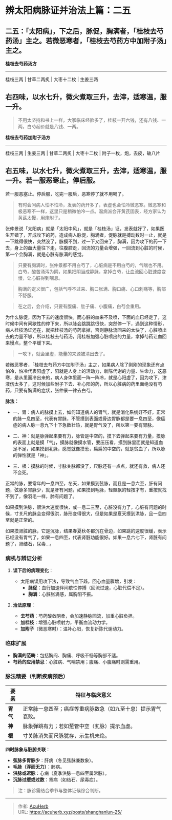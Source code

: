 # 辨太阳病脉证并治法上篇：二五


## 二五：「太阳病」，下之后，脉促，胸满者，「桂枝去芍药汤」主之。若微恶寒者，「桂枝去芍药方中加附子汤」主之。

<!--more-->

**桂枝去芍药汤方**

---
桂枝三两 | 甘草二两炙 | 大枣十二枚 | 生姜三两

右四味，以水七升，微火煮取三升，去滓，适寒温，服一升。
---

> 不用太坚持和书上一样，大家临床经验多了，桂枝一开六钱，还有八钱、一两，白芍起价就是八钱、一两。

**桂枝去芍药加附子汤方**

---
桂枝三两 | 生姜三两 | 甘草二两炙 | 大枣十二枚 | 附子一枚，炮，去皮，破八片

右五味，以水七升，微火煮取三升，去滓，适寒温，服一升。若一服恶寒止，停后服。
---

若一服恶塞止。停后服，吃完一服后，恶寒停了就不用喝了。

> 有时会问病人怕不怕冷，发表的药开多了，表虚也会怕冷微恶寒。微恶寒和极恶寒不一样，这里只是稍微怕冷一点。温病派会开黄芪固表，经方家认为黄芪太慢，用炮附子。

张仲景说「太阳病」就是「太阳中风」，就是「桂枝汤」证，发表就好了，如果医生开错了，开成攻下的药，造成病人脉促，胸满者，促脉就是搏动数时一止，就是一下跳得很快，突然没了，脉摸不到，过一下又回来了，胸满，因为攻下的药一下去，身上的血大量往下走，往腹腔走，回流的力量会增强，一回流到心脏的时候，第一个会胸满，就是心脏有胀满的感觉。

> 只要有胸满时，张仲景都不用白芍了，心脏病是不用白芍的，气喘也不用。白芍，酸苦涌泻为阴，如果把阴当成静脉，拿掉白芍，让血流回心脏速度变慢，让心脏得到喘息。

> 胸满的定义很广，包括气呼不过来、胸口胀满、胸口痛、心口刺痛等，胸部不舒服。

> 在之后，会介绍，只要有腹痛、肚子痛、小腹痛，白芍会重用。

为什么脉促，因为下去的速度很快。而心脏的血来不及喷，下面的血已经走了，这时候中间有间歇性的停下来，所以脉会跳跳跳很快，突然停一下，遇到这种情形，病人桂枝汤证还在，就把桂枝汤的芍药拿掉，否则静脉流回来的太快了，心脏喷出去的力量不够，所以桂枝去芍药汤，用桂枝加强心脏喷出的力量，拿掉芍药让血回来慢点，整个平缓下来。

> 一攻下，就会里虚，能量的来源被清出去了。

若微恶寒者，「桂枝去芍药方中加附子汤」主之，如果病人除了刚刚的现象还有点怕冷，怕冷代表阳虚了，阳就是人身上的活动力，新陈代谢的力量、生命力，这恶寒，是从里面冷出来的，病人身体里面一阵一阵冷，就是心阳虚了，因为攻下，津液伤太多了，这时候加些附子下去、补心阳的药，所以心脏病的药里面绝没有芍药，只要有胸满的症状，张仲景一律去白芍。

**脉法：**

- 一、胃：病人的脉摸上去，如何知道病人的胃气，就是消化系统好不好，正常的脉一息四至，代表有胃脉，不管摸到表面或骨边胃脉都是要一息四至，像癌症的病人脉一息九下十下急数壮热，就是胃气没了，所以第一要有胃脉。

- 二、神：就是脉弹起来要有力，脉管是中空的，摸下去弹起来要有力量，摸脉的表面上就是摸「气」，摸脉就像摸水管，要压压看，摸到脉里面就是知道血足不足，如果摸到芤脉，感觉就像摸葱，扁扁的中空的，就是贫血了，所以脉的弹性就是「神」。

- 三、根：摸脉的时候，寸脉关脉都没了，尺脉还有一点点，就还有救，病人还不会死。

正常的脉，要常年的一息四至，冬天，如果摸到弦脉，而且是一息六至，肝有问题，弦脉多胃脉少，就是肝有问题，如果摸到毛脉，轻飘飘的轻按才有，重按就找不到了，像羽毛一样，肺有问题了。

如果摸到洪脉，很洪大速度很快，或一息二三至，心脏没有力了，心脏有问题的时候，寸关尺的脉会变得很洪，脉形变得很大，但是如果是夏天摸到洪脉，且一息四至就是正常的。

如果摸肾脏的脉，它是沉脉，结果春夏秋冬都沉在骨边，如果跳的速度很缓，表示已经没有胃气了，如果一息四至，代表肾脏功能很好。如果一息六七下，肾脏有问题了，肾结石，尿毒…。

### 病机与辨证分析
1. **误下后的病理变化**：  
   - 太阳病误用攻下法，导致气血下趋，回心血量骤增，引发：  
     - **脉促**：血行加速伴间歇性停搏（回流过速，心脏代偿不足）。  
     - **胸满**：心脏胀满感，属胸阳不振。  

2. **治法原理**：  
   - **去芍药**：芍药酸敛阴柔，会加速静脉回流，加重心脏负担。  
   - **加桂枝**：增强心脏喷射力，平衡血流动力学。  
   - **加附子**（微恶寒时）：温补心阳，恢复新陈代谢动力。  

### 临床扩展
- **胸满的范畴**：包括胸闷、胸痛、呼吸不畅等胸部不适。  
- **芍药的应用禁忌**：心脏病、气喘禁用；腹痛、小腹痛时则需重用。  

### 脉法精要（判断疾病预后）
| 要素       | 特征与临床意义                                                                 |
|------------|------------------------------------------------------------------------------|
| **胃气**   | 正常脉一息四至；癌症等重病脉数急（如九至十息）提示胃气衰败。                |
| **神**     | 脉象弹跳有力；若如葱管中空（芤脉）提示血虚。                                |
| **根**     | 寸关脉消失而尺脉犹存，示生机未绝。                                          |

**四时脉象与脏腑关联**：  
- **弦脉多胃脉少**：肝病（冬见弦脉兼数象）。  
- **毛脉（浮而无力）**：肺病。  
- **洪脉或迟脉**：心病（夏季洪脉一息四至属常脉）。  
- **沉脉过缓或过数**：肾病（如结石、尿毒症）。  

> 注：脉诊需结合季节与整体证候综合判断。


---

> 作者: [AcuHerb](https://acuherb.xyz)  
> URL: https://acuherb.xyz/posts/shanghanlun-25/  

